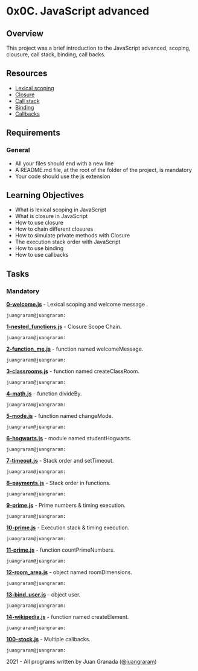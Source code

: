 # 0x0C. JavaScript advanced

## Overview
This project was a brief introduction to the JavaScript advanced, scoping, clousure, call stack, binding, call backs.

## Resources
* [Lexical scoping](https://javascript.info/closure)
* [Closure](https://www.w3schools.com/js/js_function_closures.asp)
* [Call stack](https://developer.mozilla.org/en-US/docs/Glossary/Call_stack)
* [Binding](https://javascript.info/bind)
* [Callbacks](https://javascript.info/callbacks)


## Requirements
### General
* All your files should end with a new line
* A README.md file, at the root of the folder of the project, is mandatory
* Your code should use the js extension

## Learning Objectives
* What is lexical scoping in JavaScript
* What is closure in JavaScript
* How to use closure
* How to chain different closures
* How to simulate private methods with Closure
* The execution stack order with JavaScript
* How to use binding
* How to use callbacks


## Tasks
### Mandatory
**[0-welcome.js](0-welcome.js)** - Lexical scoping and welcome message .
```
juangraram@juangraram: 
```
**[1-nested_functions.js](1-nested_functions.js)** - Closure Scope Chain.
```
juangraram@juangraram:

```
**[2-function_me.js](2-function_me.js)** - function named welcomeMessage.
```
juangraram@juangraram:

```
**[3-classrooms.js](3-classrooms.js)** - function named createClassRoom.
```
juangraram@juangraram:

```
**[4-math.js](4-math.js)** - function divideBy.
```
juangraram@juangraram:

```
**[5-mode.js](5-mode.js)** - function named changeMode.
```
juangraram@juangraram:

```
**[6-hogwarts.js](6-hogwarts.js)** - module named studentHogwarts.
```
juangraram@juangraram:

```
**[7-timeout.js](7-timeout.js)** - Stack order and setTimeout.
```
juangraram@juangraram:

```
**[8-payments.js](8-payments.js)** -  Stack order in functions.
```
juangraram@juangraram:

```
**[9-prime.js](9-prime.js)** - Prime numbers & timing execution.
```
juangraram@juangraram:

```
**[10-prime.js](10-prime.js)** - Execution stack & timing execution.
```
juangraram@juangraram:

```
**[11-prime.js](11-prime.js)** - function countPrimeNumbers.
```
juangraram@juangraram:

```
**[12-room_area.js](12-room_area.js)** - object named roomDimensions.
```
juangraram@juangraram:

```
**[13-bind_user.js](13-bind_user.js)** - object user.
```
juangraram@juangraram:

```
**[14-wikipedia.js](14-wikipedia.js)** - function named createElement.
```
juangraram@juangraram:

```
**[100-stock.js](100-stock.js)** - Multiple callbacks.
```
juangraram@juangraram:

```

2021 - All programs written by Juan Granada ([@juangraram](https://twitter.com/JuanGraRam))